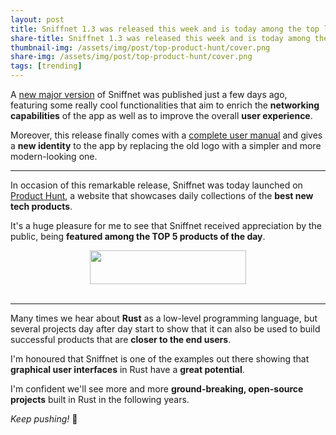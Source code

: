 ```yaml
---
layout: post
title: Sniffnet 1.3 was released this week and is today among the top launches on Product Hunt!
share-title: Sniffnet 1.3 was released this week and is today among the top launches on Product Hunt!
thumbnail-img: /assets/img/post/top-product-hunt/cover.png
share-img: /assets/img/post/top-product-hunt/cover.png
tags: [trending]
---
```


A [new major version](https://github.com/GyulyVGC/sniffnet/releases/tag/v1.3.0) of Sniffnet was published just a few days ago, featuring some really cool functionalities that aim to enrich the **networking capabilities** of the app as well as to improve the overall **user experience**.

Moreover, this release finally comes with a [complete user manual](https://github.com/GyulyVGC/sniffnet/wiki) and gives a **new identity** to the app by replacing the old logo with a simpler and more modern-looking one.

***

In occasion of this remarkable release, Sniffnet was today launched on [Product Hunt](https://www.producthunt.com), a website that showcases daily collections of the **best new tech products**.

It's a huge pleasure for me to see that Sniffnet received appreciation by the public, being **featured among the TOP 5 products of the day**.

<div align="center">

<a href="https://www.producthunt.com/posts/sniffnet-3?utm_source=badge-top-post-badge&utm_medium=badge&utm_souce=badge-sniffnet&#0045;3" target="_blank"><img src="https://api.producthunt.com/widgets/embed-image/v1/top-post-badge.svg?post_id=450197&theme=light&period=daily" alt="" style="width: 250px; height: 54px;" width="250" height="54" /></a>
<br><br>
<img alt="" src="{{ 'assets/img/post/top-product-hunt/cover.png' | relative_url }}"/>

</div>

***

Many times we hear about **Rust** as a low-level programming language, but several projects day after day start to show that it can also be used to build successful products that are **closer to the end users**.

I'm honoured that Sniffnet is one of the examples out there showing that **graphical user interfaces** in Rust have a **great potential**.

I'm confident we'll see more and more **ground-breaking, open-source projects** built in Rust in the following years.

_Keep pushing!_ 🙌
